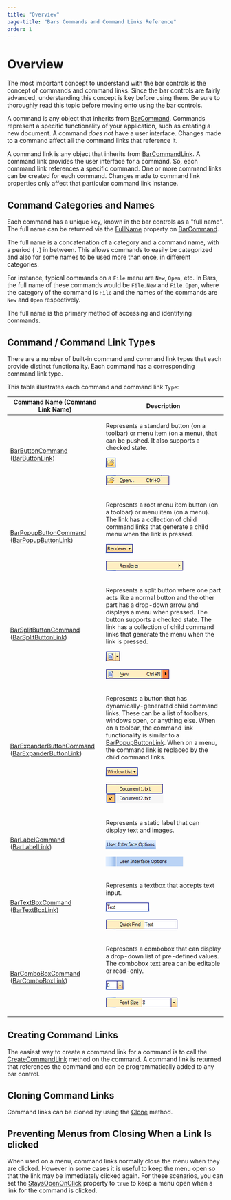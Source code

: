```yaml
---
title: "Overview"
page-title: "Bars Commands and Command Links Reference"
order: 1
---
```

# Overview

The most important concept to understand with the bar controls is the concept of commands and command links.  Since the bar controls are fairly advanced, understanding this concept is key before using them.  Be sure to thoroughly read this topic before moving onto using the bar controls.

A command is any object that inherits from [BarCommand](xref:@ActiproUIRoot.Controls.Bars.BarCommand).  Commands represent a specific functionality of your application, such as creating a new document.  A command *does not* have a user interface.  Changes made to a command affect all the command links that reference it.

A command link is any object that inherits from [BarCommandLink](xref:@ActiproUIRoot.Controls.Bars.BarCommandLink).  A command link provides the user interface for a command.  So, each command link references a specific command.  One or more command links can be created for each command.  Changes made to command link properties only affect that particular command link instance.

## Command Categories and Names

Each command has a unique key, known in the bar controls as a "full name".  The full name can be returned via the [FullName](xref:@ActiproUIRoot.Controls.Bars.BarCommand.FullName) property on [BarCommand](xref:@ActiproUIRoot.Controls.Bars.BarCommand).

The full name is a concatenation of a category and a command name, with a period ( `.`) in between.  This allows commands to easily be categorized and also for some names to be used more than once, in different categories.

For instance, typical commands on a `File` menu are `New`, `Open`, etc.  In Bars, the full name of these commands would be `File.New` and `File.Open`, where the category of the command is `File` and the names of the commands are `New` and `Open` respectively.

The full name is the primary method of accessing and identifying commands.

## Command / Command Link Types

There are a number of built-in command and command link types that each provide distinct functionality.  Each command has a corresponding command link type.

This table illustrates each command and command link `Type`:

<table>
<thead>

<tr>
<th>Command Name (Command Link Name)</th>
<th>Description</th>
</tr>

</thead>
<tbody>

<tr>
<td>

[BarButtonCommand](xref:@ActiproUIRoot.Controls.Bars.BarButtonCommand) ([BarButtonLink](xref:@ActiproUIRoot.Controls.Bars.BarButtonLink))

</td>
<td>

Represents a standard button (on a toolbar) or menu item (on a menu), that can be pushed.  It also supports a checked state.

![Screenshot](../images/bar-button-on-toolbar.gif)

![Screenshot](../images/bar-button-on-menu.gif)

</td>
</tr>

<tr>
<td>

[BarPopupButtonCommand](xref:@ActiproUIRoot.Controls.Bars.BarPopupButtonCommand) ([BarPopupButtonLink](xref:@ActiproUIRoot.Controls.Bars.BarPopupButtonLink))

</td>
<td>

Represents a root menu item button (on a toolbar) or menu item (on a menu).  The link has a collection of child command links that generate a child menu when the link is pressed.

![Screenshot](../images/bar-popupbutton-on-toolbar.gif)

![Screenshot](../images/bar-popupbutton-on-menu.gif)

</td>
</tr>

<tr>
<td>

[BarSplitButtonCommand](xref:@ActiproUIRoot.Controls.Bars.BarSplitButtonCommand) ([BarSplitButtonLink](xref:@ActiproUIRoot.Controls.Bars.BarSplitButtonLink))

</td>
<td>

Represents a split button where one part acts like a normal button and the other part has a drop-down arrow and displays a menu when pressed.  The button supports a checked state.  The link has a collection of child command links that generate the menu when the link is pressed.

![Screenshot](../images/bar-splitbutton-on-toolbar.gif)

![Screenshot](../images/bar-splitbutton-on-menu.gif)

</td>
</tr>

<tr>
<td>

[BarExpanderButtonCommand](xref:@ActiproUIRoot.Controls.Bars.BarExpanderButtonCommand) ([BarExpanderButtonLink](xref:@ActiproUIRoot.Controls.Bars.BarExpanderButtonLink))

</td>
<td>

Represents a button that has dynamically-generated child command links.  These can be a list of toolbars, windows open, or anything else.  When on a toolbar, the command link functionality is similar to a [BarPopupButtonLink](xref:@ActiproUIRoot.Controls.Bars.BarPopupButtonLink).  When on a menu, the command link is replaced by the child command links.

![Screenshot](../images/bar-expander-button-on-toolbar.gif)

![Screenshot](../images/bar-expander-button-on-menu.gif)

</td>
</tr>

<tr>
<td>

[BarLabelCommand](xref:@ActiproUIRoot.Controls.Bars.BarLabelCommand) ([BarLabelLink](xref:@ActiproUIRoot.Controls.Bars.BarLabelLink))

</td>
<td>

Represents a static label that can display text and images.

![Screenshot](../images/bar-label-on-toolbar.gif)

![Screenshot](../images/bar-label-on-menu.gif)

</td>
</tr>

<tr>
<td>

[BarTextBoxCommand](xref:@ActiproUIRoot.Controls.Bars.BarTextBoxCommand) ([BarTextBoxLink](xref:@ActiproUIRoot.Controls.Bars.BarTextBoxLink))

</td>
<td>

Represents a textbox that accepts text input.

![Screenshot](../images/bar-textbox-on-toolbar.gif)

![Screenshot](../images/bar-textbox-on-menu.gif)

</td>
</tr>

<tr>
<td>

[BarComboBoxCommand](xref:@ActiproUIRoot.Controls.Bars.BarComboBoxCommand) ([BarComboBoxLink](xref:@ActiproUIRoot.Controls.Bars.BarComboBoxLink))

</td>
<td>

Represents a combobox that can display a drop-down list of pre-defined values.  The combobox text area can be editable or read-only.

![Screenshot](../images/bar-combobox-on-toolbar.gif)

![Screenshot](../images/bar-combobox-on-menu.gif)

</td>
</tr>

</tbody>
</table>

## Creating Command Links

The easiest way to create a command link for a command is to call the [CreateCommandLink](xref:@ActiproUIRoot.Controls.Bars.BarCommand.CreateCommandLink*) method on the command.  A command link is returned that references the command and can be programmatically added to any bar control.

## Cloning Command Links

Command links can be cloned by using the [Clone](xref:@ActiproUIRoot.Controls.Bars.BarCommandLink.Clone*) method.

## Preventing Menus from Closing When a Link Is clicked

When used on a menu, command links normally close the menu when they are clicked.  However in some cases it is useful to keep the menu open so that the link may be immediately clicked again.  For these scenarios, you can set the [StaysOpenOnClick](xref:@ActiproUIRoot.Controls.Bars.BarCommand.StaysOpenOnClick) property to `true` to keep a menu open when a link for the command is clicked.
